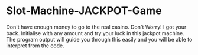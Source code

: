 # Slot-Machine-JACKPOT-Game
Don't have enough money to go to the real casino. Don't Worry! I got your back.
Initialise with any amount and try your luck in this jackpot machine. The program output will guide you through this easily and you will be able to interpret from the code.
